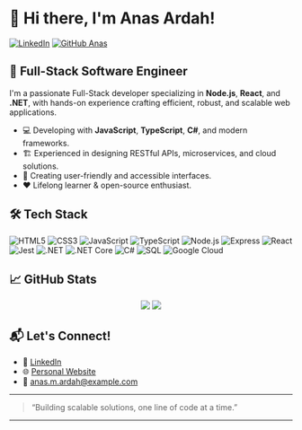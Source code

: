 # 👋 Hi there, I'm Anas Ardah!

[![LinkedIn](https://img.shields.io/badge/LinkedIn-anas--alardah-blue?logo=linkedin)](https://www.linkedin.com/in/anas-alardah)
[![GitHub Anas](https://img.shields.io/github/followers/Anas-M-Ardah?label=Follow&style=social)](https://github.com/Anas-M-Ardah)

## 🚀 Full-Stack Software Engineer

I'm a passionate Full-Stack developer specializing in **Node.js**, **React**, and **.NET**, with hands-on experience crafting efficient, robust, and scalable web applications.

- 💻 Developing with **JavaScript**, **TypeScript**, **C#**, and modern frameworks.
- 🏗️ Experienced in designing RESTful APIs, microservices, and cloud solutions.
- 🎨 Creating user-friendly and accessible interfaces.
- ❤️ Lifelong learner & open-source enthusiast.

## 🛠️ Tech Stack

![HTML5](https://img.shields.io/badge/HTML5-E34F26?logo=html5&logoColor=white)
![CSS3](https://img.shields.io/badge/CSS3-1572B6?logo=css3&logoColor=white)
![JavaScript](https://img.shields.io/badge/JavaScript-F7DF1E?logo=javascript&logoColor=black)
![TypeScript](https://img.shields.io/badge/TypeScript-007ACC?logo=typescript&logoColor=white)
![Node.js](https://img.shields.io/badge/Node.js-339933?logo=nodedotjs&logoColor=white)
![Express](https://img.shields.io/badge/Express-000000?logo=express&logoColor=white)
![React](https://img.shields.io/badge/React-61DAFB?logo=react&logoColor=white)
![Jest](https://img.shields.io/badge/Jest-C21325?logo=jest&logoColor=white)
![.NET](https://img.shields.io/badge/.NET-512BD4?logo=dotnet&logoColor=white)
![.NET Core](https://img.shields.io/badge/.NET%20Core-512BD4?logo=dotnet&logoColor=white)
![C#](https://img.shields.io/badge/C%23-239120?logo=c-sharp&logoColor=white)
![SQL](https://img.shields.io/badge/SQL-4479A1?logo=postgresql&logoColor=white)
![Google Cloud](https://img.shields.io/badge/Google%20Cloud-4285F4?logo=googlecloud&logoColor=white)

## 📈 GitHub Stats

<p align="center">
  <img src="https://github-readme-stats.vercel.app/api?username=Anas-M-Ardah&show_icons=true&hide_title=true" />
  <img src="https://github-readme-stats.vercel.app/api/top-langs/?username=Anas-M-Ardah&layout=compact" />
</p>

## 📬 Let's Connect!

- 💼 [LinkedIn](https://www.linkedin.com/in/anas-alardah)
- 🌐 [Personal Website](#) <!-- Add your website link here if you have one -->
- 📧 anas.m.ardah@example.com <!-- Replace with your email if you want it public -->

---

> “Building scalable solutions, one line of code at a time.”

---
